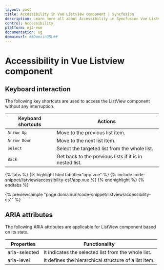 ```yaml
---
layout: post
title: Accessibility in Vue Listview component | Syncfusion
description: Learn here all about Accessibility in Syncfusion Vue Listview component of Syncfusion Essential JS 2 and more.
control: Accessibility 
platform: ej2-vue
documentation: ug
domainurl: ##DomainURL##
---
```


# Accessibility in Vue Listview component

## Keyboard interaction

The following key shortcuts are used to access the ListView component without any interruption.

| Keyboard shortcuts | Actions |
|------------|-------------------|
| <kbd>Arrow Up</kbd> | Move to the previous list item. |
| <kbd>Arrow Down</kbd> | Move to the next list item. |
| <kbd>Select</kbd> | Select the targeted list from the whole list. |
| <kbd>Back</kbd> | Get back to the previous lists if it is in nested list. |

{% tabs %}
{% highlight html tabtitle="app.vue" %}
{% include code-snippet/listview/accessibility-cs1/app.vue %}
{% endhighlight %}
{% endtabs %}
        
{% previewsample "page.domainurl/code-snippet/listview/accessibility-cs1" %}

## ARIA attributes

The following ARIA attributes are applicable for ListView component based on its state.

| Properties | Functionality |
| ------------ | ----------------------- |
| aria-selected | It indicates the selected list from the whole list. |
| aria-level | It defines the hierarchical structure of a list item. |

